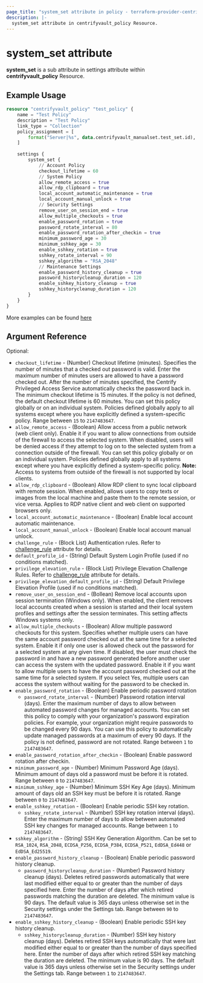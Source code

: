```yaml
---
page_title: "system_set attribute in policy - terraform-provider-centrifyvault"
description: |-
  system_set attribute in centrifyvault_policy Resource.
---
```


# system_set attribute

**system_set** is a sub attribute in settings attribute within **centrifyvault_policy** Resource.

## Example Usage

```terraform
resource "centrifyvault_policy" "test_policy" {
    name = "Test Policy"
    description = "Test Policy"
    link_type = "Collection"
    policy_assignment = [
        format("Server|%s", data.centrifyvault_manualset.test_set.id),
    ]
    
    settings {
        system_set {
            // Account Policy
            checkout_lifetime = 60
            // System Policy
            allow_remote_access = true
            allow_rdp_clipboard = true
            local_account_automatic_maintenance = true
            local_account_manual_unlock = true
            // Security Settings
            remove_user_on_session_end = true
            allow_multiple_checkouts = true
            enable_password_rotation = true
            password_rotate_interval = 80
            enable_password_rotation_after_checkin = true
            minimum_password_age = 30
            minimum_sshkey_age = 30
            enable_sshkey_rotation = true
            sshkey_rotate_interval = 90
            sshkey_algorithm = "RSA_2048"
            // Maintenance Settings
            enable_password_history_cleanup = true
            password_historycleanup_duration = 120
            enable_sshkey_history_cleanup = true
            sshkey_historycleanup_duration = 120
        }
    }
}
```

More examples can be found [here](../../../examples/centrifyvault_policy/policy_system_set.tf)

## Argument Reference

Optional:

- `checkout_lifetime` - (Number) Checkout lifetime (minutes). Specifies the number of minutes that a checked out password is valid. Enter the maximum number of minutes users are allowed to have a password checked out. After the number of minutes specified, the Centrify Privileged Access Service automatically checks the password back in. The minimum checkout lifetime is 15 minutes. If the policy is not defined, the default checkout lifetime is 60 minutes. You can set this policy globally or on an individual system. Policies defined globally apply to all systems except where you have explicitly defined a system-specific policy. Range between `15` to `2147483647`.
- `allow_remote_access` - (Boolean) Allow access from a public network (web client only). Enable it if you want to allow connections from outside of the firewall to access the selected system. When disabled, users will be denied access if they attempt to log on to the selected system from a connection outside of the firewall. You can set this policy globally or on an individual system. Policies defined globally apply to all systems except where you have explicitly defined a system-specific policy. **Note:** Access to systems from outside of the firewall is not supported by local clients.
- `allow_rdp_clipboard` - (Boolean) Allow RDP client to sync local clipboard with remote session. When enabled, allows users to copy texts or images from the local machine and paste them to the remote session, or vice versa. Applies to RDP native client and web client on supported browsers only.
- `local_account_automatic_maintenance` - (Boolean) Enable local account automatic maintenance.
- `local_account_manual_unlock` - (Boolean) Enable local account manual unlock.
- `challenge_rule` - (Block List) Authentication rules. Refer to [challenge_rule](../attribute_challengerule.md) attribute for details.
- `default_profile_id` - (String) Default System Login Profile (used if no conditions matched).
- `privilege_elevation_rule` - (Block List) Privilege Elevation Challenge Rules. Refer to [challenge_rule](../attribute_challengerule.md) attribute for details.
- `privilege_elevation_default_profile_id` - (String) Default Privilege Elevation Profile (used if no conditions matched).
- `remove_user_on_session_end` - (Bollean) Remove local accounts upon session termination (Windows only). When enabled, the client removes local accounts created when a session is started and their local system profiles and settings after the session terminates. This setting affects Windows systems only.
- `allow_multiple_checkouts` - (Boolean) Allow multiple password checkouts for this system. Specifies whether multiple users can have the same account password checked out at the same time for a selected system. Enable it if only one user is allowed check out the password for a selected system at any given time. If disabled, the user must check the password in and have a new password generated before another user can access the system with the updated password. Enable it if you want to allow multiple users to have the account password checked out at the same time for a selected system. If you select Yes, multiple users can access the system without waiting for the password to be checked in.
- `enable_password_rotation` - (Boolean) Enable periodic password rotation
  - `password_rotate_interval` - (Number) Password rotation interval (days). Enter the maximum number of days to allow between automated password changes for managed accounts. You can set this policy to comply with your organization's password expiration policies. For example, your organization might require passwords to be changed every 90 days. You can use this policy to automatically update managed passwords at a maximum of every 90 days. If the policy is not defined, password are not rotated. Range between `1` to `2147483647`.
- `enable_password_rotation_after_checkin` - (Boolean) Enable password rotation after checkin.
- `minimum_password_age` - (Number) Minimum Password Age (days). Minimum amount of days old a password must be before it is rotated. Range between `0` to `2147483647`.
- `minimum_sshkey_age` - (Number) Minimum SSH Key Age (days). Minimum amount of days old an SSH key must be before it is rotated. Range between `0` to `2147483647`.
- `enable_sshkey_rotation` - (Boolean) Enable periodic SSH key rotation.
  - `sshkey_rotate_interval` - (Number) SSH key rotation interval (days). Enter the maximum number of days to allow between automated SSH key changes for managed accounts. Range between `1` to `2147483647`.
- `sshkey_algorithm` - (String) SSH Key Generation Algorithm. Can be set to `RSA_1024`, `RSA_2048`, `ECDSA_P256`, `ECDSA_P384`, `ECDSA_P521`, `EdDSA_Ed448` or `EdDSA_Ed25519`.
- `enable_password_history_cleanup` - (Boolean) Enable periodic password history cleanup.
  - `password_historycleanup_duration` - (Number) Password history cleanup (days). Deletes retired passwords automatically that were last modified either equal to or greater than the number of days specified here. Enter the number of days after which retired passwords matching the duration are deleted. The minimum value is 90 days. The default value is 365 days unless otherwise set in the Security settings under the Settings tab. Range between `90` to `2147483647`.
- `enable_sshkey_history_cleanup` - (Boolean) Enable periodic SSH key history cleanup.
  - `sshkey_historycleanup_duration` - (Number) SSH key history cleanup (days). Deletes retired SSH keys automatically that were last modified either equal to or greater than the number of days specified here. Enter the number of days after which retired SSH key matching the duration are deleted. The minimum value is 90 days. The default value is 365 days unless otherwise set in the Security settings under the Settings tab. Range between `1` to `2147483647`.
